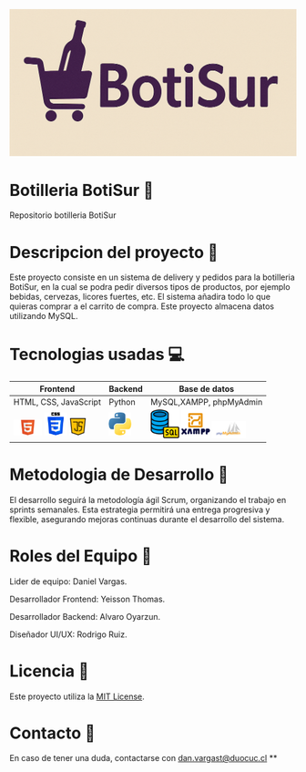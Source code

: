 ![image alt](https://github.com/Danvargast/BotiSur/blob/467bd0e9c12c8d3cec57d038fc8fdad774d8159c/Avances/Semana8/logo%20botisur.png)

# Botilleria BotiSur :beer:
Repositorio botilleria BotiSur

# Descripcion del proyecto :speech_balloon:
Este proyecto consiste en un sistema de delivery y pedidos para la botilleria BotiSur, en la cual se podra pedir diversos tipos de productos, por ejemplo bebidas, cervezas, licores fuertes, etc. El sistema añadira todo lo que quieras comprar a el carrito de compra. Este proyecto almacena datos utilizando MySQL.

# Tecnologias usadas :computer:
  |      Frontend       |      Backend    |    Base de datos       |
  |---------------------|-----------------|------------------------|
  |HTML, CSS, JavaScript|      Python     |MySQL,XAMPP, phpMyAdmin |
  |<img src="https://github.com/Danvargast/BotiSur/blob/7d915fe797034d3fb5e7c271d6ce60cd392837e9/Avances/semana%2011/HTML-5-Badge-Logo.png" width="50"> <img src="https://github.com/Danvargast/BotiSur/blob/5c2abb5d19d6814bc22e4b7a21eeb310302b2a02/Avances/semana%2011/css-3.png" width="40">  <img src="https://github.com/Danvargast/BotiSur/blob/f508270d0c881bac2d65b0ecb6c0b8c265af262c/Avances/semana%2011/java-script.png" width="30"> |   <img src="https://github.com/Danvargast/BotiSur/blob/5e618d2e6cafb2497882093cf8748ff91a5a8b5d/Avances/semana%2011/python.png" width="40"> |  <img src="https://github.com/Danvargast/BotiSur/blob/c898f174a45ab4ecfddac53f318a8200f8d8e253/Avances/semana%2011/database.png" width="50">  <img src="https://github.com/Danvargast/BotiSur/blob/7d485d3d0d4af9efb0854bc2f753b7773c1b9a66/Avances/semana%2011/xampp.png" width="50">  <img src="https://github.com/Danvargast/BotiSur/blob/7d485d3d0d4af9efb0854bc2f753b7773c1b9a66/Avances/semana%2011/phpmyadmin_logo_icon_168906.png" width="60">

# Metodologia de Desarrollo :calendar: 
El desarrollo seguirá la metodología ágil Scrum, organizando el trabajo en sprints semanales. Esta estrategia permitirá una entrega progresiva y flexible, asegurando mejoras continuas durante el desarrollo del sistema.

# Roles del Equipo :busts_in_silhouette:
Lider de equipo: Daniel Vargas.

Desarrollador Frontend: Yeisson Thomas.

Desarrollador Backend: Alvaro Oyarzun.

Diseñador UI/UX: Rodrigo Ruiz.

# Licencia :page_facing_up:
Este proyecto utiliza la [MIT License](https://opensource.org/licenses/MIT).

# Contacto :email:
En caso de tener una duda, contactarse con dan.vargast@duocuc.cl **
